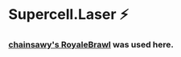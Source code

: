# Supercell.Laser ⚡
### [chainsawy's RoyaleBrawl](https://github.com/chainsawy/RoyaleBrawl) was used here.
